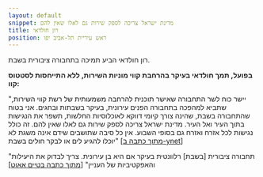 ```yaml
---
layout: default
snippet: מדינת ישראל צריכה לספק שירות גם לאלו שאין להם
title: רון חולדאי
position: ראש עיריית תל-אביב יפו
---
```


רון חולדאי הביע תמיכה בתחבורה ציבורית בשבת.

**בפועל, תמך חולדאי בעיקר בהרחבת קווי מוניות השירות, ללא התייחסות לסטטוס קוו:**

"יישר כוח לשר התחבורה שאישר תוכנית להרחבה משמעותית של רשת קווי השירות, שתביא למהפכה בתחבורה הפנים עירונית, בעיקר בשבתות ובחגים. אני בטוח שהתחבורה בשבת, שהינה צורך קיומי דווקא לאוכלוסיות החלשות, תשפר את הנגישות בתוך העיר ואל העיר. מדינת ישראל צריכה לספק שירות גם לאלו שאין להם. זה כולל נגישות לכל אזרח ואזרח גם בסופי השבוע. אין כל סיבה שתושבים שידם אינה משגת לא יוכלו להגיע לים או לבקר חולים בשבת" [[מתוך כתבה ב-ynet](https://www.ynet.co.il/articles/0,7340,L-5379287,00.html)]

"תחבורה ציבורית [בשבת] רלוונטית בעיקר אם היא בן עירונית. צריך לבדוק את היעילות והאפקטיביות של העניין" [[מתוך כתבה בטיים אאוט](https://timeout.co.il/עירוני/תל-אביב/תל-אביב-חדשות-עירוניות/תחבורה-ציבורית-בשבת-מה-המועמדים-לראשו-3)]